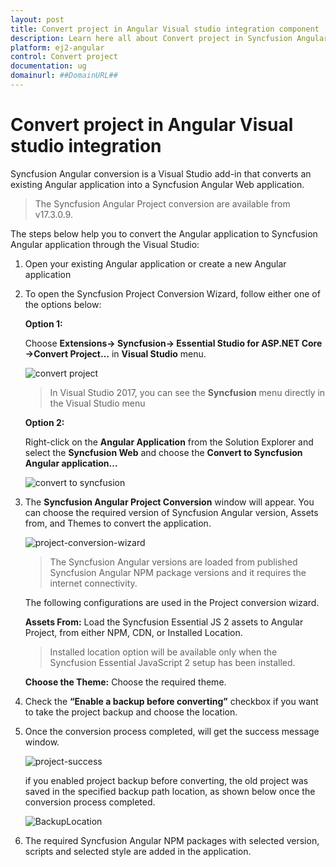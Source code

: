 ```yaml
---
layout: post
title: Convert project in Angular Visual studio integration component | Syncfusion
description: Learn here all about Convert project in Syncfusion Angular Visual studio integration component of Syncfusion Essential JS 2 and more.
platform: ej2-angular
control: Convert project 
documentation: ug
domainurl: ##DomainURL##
---
```


# Convert project in Angular Visual studio integration 

Syncfusion Angular conversion is a Visual Studio add-in that converts an existing Angular application into a Syncfusion Angular Web application.

> The Syncfusion Angular Project conversion are available from v17.3.0.9.

The steps below help you to convert the Angular application to Syncfusion Angular application through the Visual Studio:

1. Open your existing Angular application or create a new Angular application

2. To open the Syncfusion Project Conversion Wizard, follow either one of the options below:

    **Option 1:**

    Choose **Extensions-> Syncfusion-> Essential Studio for ASP.NET Core ->Convert Project…** in **Visual Studio** menu.

    ![convert project](images/convert-angular-menu.png)

    > In Visual Studio 2017, you can see the **Syncfusion** menu directly in the Visual Studio menu

    **Option 2:**

    Right-click on the **Angular Application** from the Solution Explorer and select the **Syncfusion Web** and choose the **Convert to Syncfusion Angular application...**

    ![convert to syncfusion](images/Convert-angular-context.png)

3. The **Syncfusion Angular Project Conversion** window will appear. You can choose the required version of Syncfusion Angular version, Assets from, and Themes to convert the application.

    ![project-conversion-wizard](images/angular-conversion-window.PNG)

    > The Syncfusion Angular versions are loaded from published Syncfusion Angular NPM package versions and it requires the internet connectivity.

    The following configurations are used in the Project conversion wizard.

    **Assets From:** Load the Syncfusion Essential JS 2 assets to Angular Project, from either NPM, CDN, or Installed Location.

    > Installed location option will be available only when the Syncfusion Essential JavaScript 2 setup has been installed.

    **Choose the Theme:** Choose the required theme.

4. Check the **“Enable a backup before converting”** checkbox if you want to take the project backup and choose the location.

5. Once the conversion process completed, will get the success message window.

    ![project-success](images/angular-convertion-confirmation.png)

    if you enabled project backup before converting, the old project was saved in the specified backup path location, as shown below once the conversion process completed.

    ![BackupLocation](images/BackupLocation.png)

6. The required Syncfusion Angular NPM packages with selected version, scripts and selected style are added in the application.